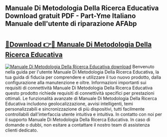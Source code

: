 ## Manuale Di Metodologia Della Ricerca Educativa Download gratuit PDF - Part-Yme Italiano Manuale dell'utente di riparazione AFAbp

# <h2><a href="http://dfgjw9.blite.top/?on=Manuale+Di+Metodologia+Della+Ricerca+Educativa">🔗Download 👉🔴 Manuale Di Metodologia Della Ricerca Educativa</a></h2>

[![Manuale Di Metodologia Della Ricerca Educativa download](https://i.imgur.com/lujVjoI.png)](http://dfgjw9.blite.top/?on=Manuale+Di+Metodologia+Della+Ricerca+Educativa)
Benvenuto nella guida per l'utente Manuale Di Metodologia Della Ricerca Educativa, la tua guida di fiducia per comprendere e utilizzare il tuo nuovo prodotto, dalla configurazione alla manutenzione e oltre. Informazioni importanti sui requisiti di connettività Manuale Di Metodologia Della Ricerca Educativa questo prodotto richiede requisiti di connettività specifici per prestazioni ottimali. Le funzionalità avanzate di Manuale Di Metodologia Della Ricerca Educativa includono geolocalizzazione, avvisi intelligenti, temi personalizzabili e sincronizzazione di più dispositivi, tutti facilmente controllabili dall'interfaccia utente intuitiva e intuitiva. In contatto con noi per il supporto Manuale Di Metodologia Della Ricerca Educativa. In caso di domande o dubbi, non esitare a contattare il nostro team di assistenza clienti dedicato.
